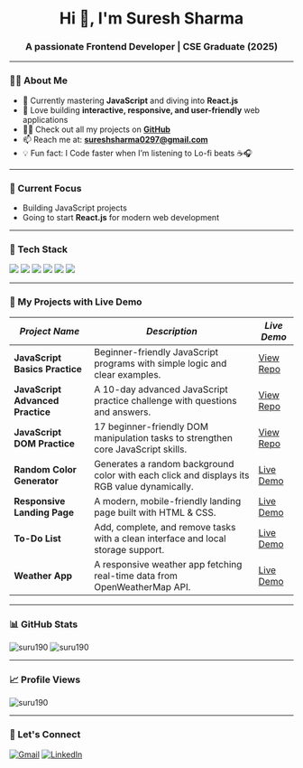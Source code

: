<h1 align="center">Hi 👋, I'm Suresh Sharma</h1>
<h3 align="center">A passionate Frontend Developer | CSE Graduate (2025)</h3>

---

### 👨‍💻 About Me

- 🌱 Currently mastering **JavaScript** and diving into **React.js**
- 🚀 Love building **interactive, responsive, and user-friendly** web applications
- 👨‍💻 Check out all my projects on **[GitHub](https://github.com/SuRu190?tab=repositories)**
- 📫 Reach me at: **sureshsharma0297@gmail.com**
- 💡 Fun fact: I Code faster when I’m listening to Lo-fi beats ☕🎧

---

### 📅 Current Focus
- Building JavaScript projects
- Going to start **React.js** for modern web development

---

### 🚀 Tech Stack

<p align="left">
  <img src="https://img.shields.io/badge/HTML5-E34F26?style=for-the-badge&logo=html5&logoColor=white"/>
  <img src="https://img.shields.io/badge/CSS3-1572B6?style=for-the-badge&logo=css3&logoColor=white"/>
  <img src="https://img.shields.io/badge/JavaScript-F7DF1E?style=for-the-badge&logo=javascript&logoColor=black"/>
  <img src="https://img.shields.io/badge/GitHub-100000?style=for-the-badge&logo=github&logoColor=white"/>
  <img src="https://img.shields.io/badge/Responsive%20Design-%F0%9F%8C%90-blue?style=for-the-badge"/>
  <img src="https://img.shields.io/badge/Git-F05032?style=for-the-badge&logo=git&logoColor=white"/>
</p>

---

### 📂 My Projects with Live Demo

| *Project Name* | *Description* | *Live Demo* |
|--------------|-------------|-----------|
| **JavaScript Basics Practice** | Beginner-friendly JavaScript programs with simple logic and clear examples. | [View Repo](https://github.com/SuRu190/JavaScript-Basics-Practice/) |
| **JavaScript Advanced Practice** | A 10-day advanced JavaScript practice challenge with questions and answers. | [View Repo](https://github.com/SuRu190/JavaScript-Advanced-Practice/) |
| **JavaScript DOM Practice** | 17 beginner-friendly DOM manipulation tasks to strengthen core JavaScript skills. | [View Repo](https://github.com/SuRu190/JavaScript-Dom-Practice/) |
| **Random Color Generator** | Generates a random background color with each click and displays its RGB value dynamically. | [Live Demo](https://suru190.github.io/Random-Color-Generator/) |
| **Responsive Landing Page** | A modern, mobile-friendly landing page built with HTML & CSS. | [Live Demo](https://suru190.github.io/Responsive-Landing-Page/) |
| **To-Do List** | Add, complete, and remove tasks with a clean interface and local storage support. | [Live Demo](https://suru190.github.io/To-Do-List/) |
| **Weather App** | A responsive weather app fetching real-time data from OpenWeatherMap API. | [Live Demo](https://suru190.github.io/Weather-App/) |

---

### 📊 GitHub Stats

<p align="left">
  <img src="https://github-readme-stats.vercel.app/api?username=suru190&show_icons=true&locale=en&theme=tokyonight" alt="suru190" />
  <img src="https://github-readme-stats.vercel.app/api/top-langs/?username=suru190&layout=compact&theme=tokyonight" alt="suru190" />
</p>

---

### 📈 Profile Views

<p align="left">
  <img src="https://komarev.com/ghpvc/?username=suru190&label=Profile%20views&color=0e75b6&style=flat" alt="suru190" />
</p>

---

### 🔗 Let's Connect

<p align="left">
  <a href="mailto:sureshsharma0297@gmail.com" target="blank"><img src="https://img.shields.io/badge/Gmail-D14836?style=for-the-badge&logo=gmail&logoColor=white" alt="Gmail" /></a>
  <a href="https://www.linkedin.com/in/suresh-sharma-67874b260/" target="blank"><img src="https://img.shields.io/badge/LinkedIn-0A66C2?style=for-the-badge&logo=linkedin&logoColor=white" alt="LinkedIn" /></a>
</p>
